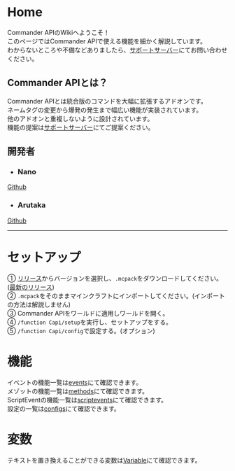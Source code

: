 # Home
Commander APIのWikiへようこそ！<br>
このページではCommander APIで使える機能を細かく解説しています。<br>
わからないところや不備などありましたら、[サポートサーバー](https://discord.gg/QF3n85dr4P)にてお問い合わせください。

## Commander APIとは？
Commander APIとは統合版のコマンドを大幅に拡張するアドオンです。<br>
ネームタグの変更から爆発の発生まで幅広い機能が実装されています。<br>
他のアドオンと重複しないように設計されています。<br>
機能の提案は[サポートサーバー](https://discord.gg/QF3n85dr4P)にてご提案ください。

## 開発者
* ### Nano
[Github](https://github.com/191225/)
* ### Arutaka
[Github](https://github.com/arutaka1220)

***

# セットアップ
① [リリース](https://github.com/191225/Commander-API/releases)からバージョンを選択し、`.mcpack`をダウンロードしてください。([最新のリリース](https://github.com/191225/Commander-API/releases/latest))<br>
② `.mcpack`をそのままマインクラフトにインポートしてください。(インポートの方法は解説しません)<br>
③ Commander APIをワールドに適用しワールドを開く。<br>
④ `/function Capi/setup`を実行し、セットアップをする。<br>
⑤ `/function Capi/config`で設定する。(オプション)

# 機能
イベントの機能一覧は[events](https://github.com/191225/Commander-API/wiki/events)にて確認できます。<br>
メゾットの機能一覧は[methods](https://github.com/191225/Commander-API/wiki/methods)にて確認できます。<br>
ScriptEventの機能一覧は[scriptevents](https://github.com/191225/Commander-API/wiki/scriptevents)にて確認できます。<br>
設定の一覧は[configs](https://github.com/191225/Commander-API/wiki/configs)にて確認できます。

# 変数
テキストを置き換えることができる変数は[Variable](https://github.com/191225/Commander-API/wiki/Variable)にて確認できます。
